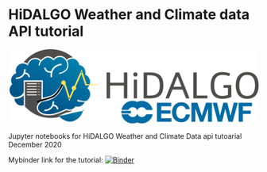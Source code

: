 # HiDALGO Weather and Climate data API tutorial

<img src="images/one_logo.png" width=700/>

Jupyter notebooks for HiDALGO Weather and Climate Data api tutoarial December 2020

Mybinder link for the tutorial:
[![Binder](https://mybinder.org/badge_logo.svg)](https://mybinder.org/v2/gh/milanavuckovic/HiDALGO_WCDA_tutorial/main)
